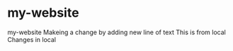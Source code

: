 # my-website
my-website
Makeing a change by adding new line of text
This is from local
Changes in local